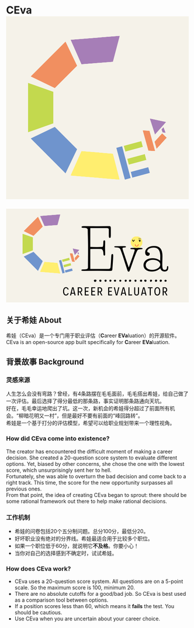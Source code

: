 # CEva ![CEva](logo.png)
![CEva](logo_rec.png)

## 关于希娃 About

希娃（CEva）是一个专门用于职业评估（**C**areer **EVa**luation）的开源软件。  
CEva is an open-source app built specifically for **C**areer **EVa**luation. 

## 背景故事 Background
### 灵感来源
人生怎么会没有弯路？曾经，有4条路摆在毛毛面前，毛毛搭出希娃，给自己做了一次评估。最后选择了得分最低的那条路，事实证明那条路通向天坑。  
好在，毛毛幸运地爬出了坑。这一次，新机会的希娃得分超过了前面所有机会。“柳暗花明又一村”，但是最好不要有前面的“峰回路转”。  
希娃是一个基于打分的评估模型，希望可以给职业规划带来一个理性视角。  

### How did CEva come into existence?
The creator has encountered the difficult moment of making a career decision. She created a 20-question score system to evaluate different options. Yet, biased by other concerns, she chose the one with the lowest score, which unsurprisingly sent her to hell.  
Fortunately, she was able to overturn the bad decision and come back to a right track. This time, the score for the new opportunity surpasses all previous ones.   
From that point, the idea of creating CEva began to sprout: there should be some rational framework out there to help make rational decisions.

### 工作机制
- 希娃的问卷包括20个五分制问题。总分100分，最低分20。    
- 好坏职业没有绝对的分界线。希娃最适合用于比较多个职位。
- 如果一个职位低于60分，就说明它**不及格**。你要小心！
- 当你对自己的选择感到不确定时，试试希娃。

### How does CEva work?
- CEva uses a 20-question score system. All questions are on a 5-point scale. So the maximum score is 100, minimum 20.     
- There are no absolute cutoffs for a good/bad job. So CEva is best used as a comparison tool between options.
- If a position scores less than 60, which means it **fails** the test. You should be cautious.
- Use CEva when you are uncertain about your career choice.

